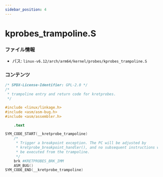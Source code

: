 ```yaml
---
sidebar_position: 4
---
```

# kprobes_trampoline.S

### ファイル情報

- パス: `linux-v6.12/arch/arm64/kernel/probes/kprobes_trampoline.S`

### コンテンツ

```S
/* SPDX-License-Identifier: GPL-2.0 */
/*
 * trampoline entry and return code for kretprobes.
 */

#include <linux/linkage.h>
#include <asm/asm-bug.h>
#include <asm/assembler.h>

	.text

SYM_CODE_START(__kretprobe_trampoline)
	/*
	 * Trigger a breakpoint exception. The PC will be adjusted by
	 * kretprobe_breakpoint_handler(), and no subsequent instructions will
	 * be executed from the trampoline.
	 */
	brk #KRETPROBES_BRK_IMM
	ASM_BUG()
SYM_CODE_END(__kretprobe_trampoline)

```
